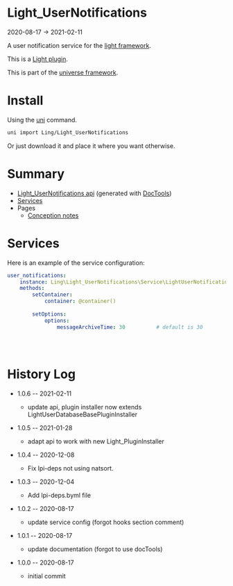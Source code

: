Light_UserNotifications
===========
2020-08-17 -> 2021-02-11



A user notification service for the [light framework](https://github.com/lingtalfi/Light).


This is a [Light plugin](https://github.com/lingtalfi/Light/blob/master/doc/pages/plugin.md).

This is part of the [universe framework](https://github.com/karayabin/universe-snapshot).


Install
==========
Using the [uni](https://github.com/lingtalfi/universe-naive-importer) command.
```bash
uni import Ling/Light_UserNotifications
```

Or just download it and place it where you want otherwise.






Summary
===========
- [Light_UserNotifications api](https://github.com/lingtalfi/Light_UserNotifications/blob/master/doc/api/Ling/Light_UserNotifications.md) (generated with [DocTools](https://github.com/lingtalfi/DocTools))
- [Services](#services)
- Pages
    - [Conception notes](https://github.com/lingtalfi/Light_UserNotifications/blob/master/doc/pages/conception-notes.md)






Services
=========


Here is an example of the service configuration:

```yaml
user_notifications: 
    instance: Ling\Light_UserNotifications\Service\LightUserNotificationsService
    methods: 
        setContainer: 
            container: @container()
        
        setOptions: 
            options:
                messageArchiveTime: 30          # default is 30
        
    
    

```



History Log
=============

- 1.0.6 -- 2021-02-11

  - update api, plugin installer now extends LightUserDatabaseBasePluginInstaller
  
- 1.0.5 -- 2021-01-28

    - adapt api to work with new Light_PluginInstaller
  
- 1.0.4 -- 2020-12-08

    - Fix lpi-deps not using natsort.

- 1.0.3 -- 2020-12-04

    - Add lpi-deps.byml file

- 1.0.2 -- 2020-08-17

    - update service config (forgot hooks section comment)
    
- 1.0.1 -- 2020-08-17

    - update documentation (forgot to use docTools)
    
- 1.0.0 -- 2020-08-17

    - initial commit